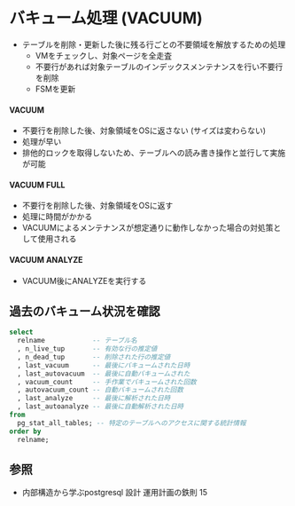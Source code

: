 # バキューム処理 (VACUUM)
- テーブルを削除・更新した後に残る行ごとの不要領域を解放するための処理
  - VMをチェックし、対象ページを全走査
  - 不要行があれば対象テーブルのインデックスメンテナンスを行い不要行を削除
  - FSMを更新

#### VACUUM
- 不要行を削除した後、対象領域をOSに返さない (サイズは変わらない)
- 処理が早い
- 排他的ロックを取得しないため、テーブルへの読み書き操作と並行して実施が可能

#### VACUUM FULL
- 不要行を削除した後、対象領域をOSに返す
- 処理に時間がかかる
- VACUUMによるメンテナンスが想定通りに動作しなかった場合の対処策として使用される

#### VACUUM ANALYZE
- VACUUM後にANALYZEを実行する

## 過去のバキューム状況を確認

```sql
select
  relname            -- テーブル名
  , n_live_tup       -- 有効な行の推定値
  , n_dead_tup       -- 削除された行の推定値
  , last_vacuum      -- 最後にバキュームされた日時
  , last_autovacuum  -- 最後に自動バキュームされた
  , vacuum_count     -- 手作業でバキュームされた回数
  , autovacuum_count -- 自動バキュームされた回数
  , last_analyze     -- 最後に解析された日時
  , last_autoanalyze -- 最後に自動解析された日時
from
  pg_stat_all_tables; -- 特定のテーブルへのアクセスに関する統計情報
order by
  relname;
```

## 参照
- 内部構造から学ぶpostgresql 設計 運用計画の鉄則 15
